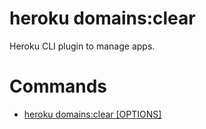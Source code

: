 heroku domains:clear
====================

Heroku CLI plugin to manage apps.
# Commands

* [heroku domains:clear [OPTIONS]](#domainsclear)
